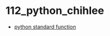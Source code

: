 # 112_python_chihlee

- [python standard function](https://docs.python.org/3/library/functions.html)
